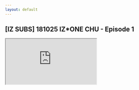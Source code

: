 ```yaml
---
layout: default
---
```


<h2>[IZ SUBS] 181025 IZ*ONE CHU - Episode 1</h2>
<div class="player-wrapper">
<iframe src="https://drive.google.com/file/d/1v1g2tH2TCrw8ZVB_wOVlcAxdsgeWVngM/preview"></iframe>
</div>
